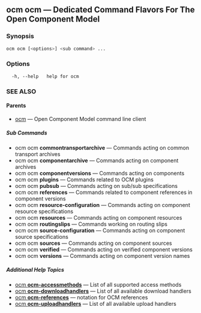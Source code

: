 ## ocm ocm &mdash; Dedicated Command Flavors For The Open Component Model

### Synopsis

```bash
ocm ocm [<options>] <sub command> ...
```

### Options

```text
  -h, --help   help for ocm
```

### SEE ALSO

#### Parents

* [ocm](ocm.md)	 &mdash; Open Component Model command line client


##### Sub Commands

* ocm ocm <b>commontransportarchive</b>	 &mdash; Commands acting on common transport archives
* ocm ocm <b>componentarchive</b>	 &mdash; Commands acting on component archives
* ocm ocm <b>componentversions</b>	 &mdash; Commands acting on components
* ocm ocm <b>plugins</b>	 &mdash; Commands related to OCM plugins
* ocm ocm <b>pubsub</b>	 &mdash; Commands acting on sub/sub specifications
* ocm ocm <b>references</b>	 &mdash; Commands related to component references in component versions
* ocm ocm <b>resource-configuration</b>	 &mdash; Commands acting on component resource specifications
* ocm ocm <b>resources</b>	 &mdash; Commands acting on component resources
* ocm ocm <b>routingslips</b>	 &mdash; Commands working on routing slips
* ocm ocm <b>source-configuration</b>	 &mdash; Commands acting on component source specifications
* ocm ocm <b>sources</b>	 &mdash; Commands acting on component sources
* ocm ocm <b>verified</b>	 &mdash; Commands acting on verified component versions
* ocm ocm <b>versions</b>	 &mdash; Commands acting on component version names



##### Additional Help Topics

* [ocm <b>ocm-accessmethods</b>](ocm_ocm-accessmethods.md)	 &mdash; List of all supported access methods
* [ocm <b>ocm-downloadhandlers</b>](ocm_ocm-downloadhandlers.md)	 &mdash; List of all available download handlers
* [ocm <b>ocm-references</b>](ocm_ocm-references.md)	 &mdash; notation for OCM references
* [ocm <b>ocm-uploadhandlers</b>](ocm_ocm-uploadhandlers.md)	 &mdash; List of all available upload handlers
